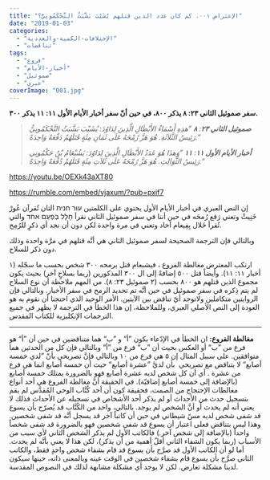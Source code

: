 ```yaml
---
title: "الإعتراض ٠٠١، كم كان عدد الذين قتلهم يُشَيْبَ بَشَّبَثُ التَّحْكَمُونِيُّ؟"
date: "2019-01-03"
categories: 
  - "الإختلافات-الكمية-والعددية"
  - "تناقضات"
tags: 
  - "فروع"
  - "أخبار-الأيام"
  - "صموئيل"
  - "عبري"
coverImage: "001.jpg"
---
```


**سفر صموئيل الثاني ٢٣: ٨ يذكر ٨٠٠، في حين أنّ سفر أخبار الأيام الأول ١١: ١١ يذكر ٣٠٠.**

> _**صموئيل الثاني ٢٣**: **٨** ”هذِهِ أَسْمَاءُ الأَبْطَالِ الَّذِينَ لِدَاوُدَ: يُشَيْبَ بَشَّبَثُ التَّحْكَمُونِيُّ رَئِيسُ الثَّلاَثَةِ. هُوَ هَزَّ رُمْحَهُ عَلَى ثَمَانِ مِئَةٍ قَتَلَهُمْ دَفْعَةً وَاحِدَةً.“_
> 
> _**أخبار الأيام الأول ١١**: **١١** ”وَهذَا هُوَ عَدَدُ الأَبْطَالِ الَّذِينَ لِدَاوُدَ: يَشُبْعَامُ بْنُ حَكْمُونِي رَئِيسُ الثَّوَالِثِ. هُوَ هَزَّ رُمْحَهُ عَلَى ثَلاَثِ مِئَةٍ قَتَلَهُمْ دُفْعَةً وَاحِدَةً.“_

https://youtu.be/OEXk43aXT80

https://rumble.com/embed/vjaxum/?pub=pxif7

إن النص العبري في أخبار الأيام الأول يحتوي على الكلمتين עוּר חנית التان تُقرآن عُورْ خَنِيثْ وتعني رَفع رُمحَه في حين أننا في سفر صموئيل الثاني نقرأ חָלָל בְּפַעַם אחד والتي تُقرأ خَلال بِفِيعام آخاد وتعني في مرة واحدة لكن دون أن نجد أي ذكرٍ للرُمِح.

وبالتالي فإن الترجمة الصحيحة لسفر صموئيل الثاني هي أنَّه قتلهم في مرَّة واحدة وذلك دون ذكر للسلاح.

ارتكب المعترض مغالطة الفروع ، فيشبعام قتل برمحه ٣٠٠ شخص بحسب ما سجّله (١ أخبار ١١: ١١). وأيضاً قتل ٥٠٠ إضافةً إلى ال ٣٠٠ المذكورين (ربما بسلاحٍ آخر) بحيث يكون مجموع الذين قتلهم هو ٨٠٠ بحسب (٢ صموئيل ٢٣: ٨). من المهم ملاحظة أن نوع السلاح لم يتم ذِكره في سفر صموئيل في حين أنَّه تم تحديد الرمح في سفر الأخبار. وبالتالي فإن الروايتين متكاملين ولاتوجد أيّ تناقض بين الآيتين. الأمر الوحيد الذي احتجنا أن نقوم به هو العودة إلى النص الأصلي العبري، وللملاحظة، إن هذا الخطأ في الترجمة لا يظهر في جميع الترجمات الإنكليزية للكتاب المقدس.

* * *

**مغالطة الفروع:** ان الخطأ في الإدّعاء بكون ”أ“ و ”ب“ هما متناقضين في حين أن ”أ“ هو فرع من ”ب“ أو العكس بحيث أن ”ب“ فرع من ”أ“ وبالتالي فإن كل من الحدثين هما متوافقين. على سبيل المثال إن ٥ هي فرع من ١٠ وبالتالي فإنَّ تصريحي بأنّ ”لدي خمسة أصابع“ لا يتناقض مع تصريحي  بأن لديَّ ”عشرة أصابع“ حيث أن خمسة أصابع انما هي فرع من عشرة . أي أن كل شخص لديه عشرة أصابع فهو بالضرورة يمتلك خمسة أصابع (بالإضافة إلى خمسة أصابع إضافيّة). في الحقيقة أنَّ مغالطة الفروع هي أحد أنواع مغالطات الإحتجاج من الصمت، فحقيقة كون أن أحد كُتَّاب الوحي المُقدَّس لم يقم بتسجيل حدث من الأحداث أو لم يذكر أحد الأشخاص في تسجيله عن الأحداث فذلك لا يعني أنه لم يحدث أو أنَّ الشخص لم يوجد. بالتالي، واحد من الكُتَّاب قد يُصرّح بأن يسوع قد شفى شخص لديه مسّ شيطاني في حين أن كاتباً آخر قد يسجل أنَّه قد شفى شخصين. وهذا ليس بتناقض فعلى اعتبار أن يسوع قد شفى شخصين فهو بالضرورة قد شفى شخصاً واحداً (بالإضافة إلى شخص آخر.) فالكاتب الأول لم يذكر الشخص الثاني لأي سبب من الأسباب (ربما يكون الشفاء الثاني أقلّ أهمية من أن يذكر)، لكن هذا لا يعني بأنَّه لم يحدث. أما لو أن الكاتب الأول قد صرَّح بأن يسوع قد قام بشفاء شخص واحدٍ فقط، والكاتب الثاني صرَّح بأن يسوع قام بشفاء شخصين في الوقت عينه وبالمعنى ذاته، حينها سيكون لدينا مشكلة تعارض. لكن لا يوجد أي مشكلة مشابهة لذلك في النصوص المقدسة.
